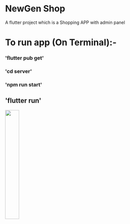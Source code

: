 # NewGen Shop

A flutter project which is a Shopping APP with admin panel 

# To run app (On Terminal):-

### 'flutter pub get'

### 'cd server'

### 'npm run start'

## 'flutter run'

<img src="https://github.com/arinyadav/NewGenShop/assets/98683112/6e421428-d560-40b7-aab5-e28f792461cb" width="30%" height="30%">

